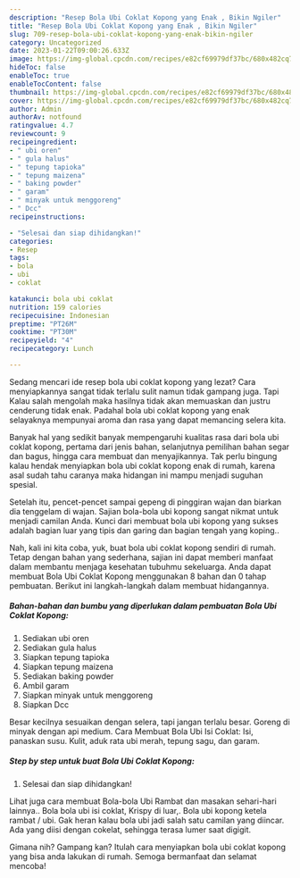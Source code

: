 ```yaml
---
description: "Resep Bola Ubi Coklat Kopong yang Enak , Bikin Ngiler"
title: "Resep Bola Ubi Coklat Kopong yang Enak , Bikin Ngiler"
slug: 709-resep-bola-ubi-coklat-kopong-yang-enak-bikin-ngiler
category: Uncategorized
date: 2023-01-22T09:00:26.633Z
image: https://img-global.cpcdn.com/recipes/e82cf69979df37bc/680x482cq70/bola-ubi-coklat-kopong-foto-resep-utama.jpg
hideToc: false
enableToc: true
enableTocContent: false
thumbnail: https://img-global.cpcdn.com/recipes/e82cf69979df37bc/680x482cq70/bola-ubi-coklat-kopong-foto-resep-utama.jpg
cover: https://img-global.cpcdn.com/recipes/e82cf69979df37bc/680x482cq70/bola-ubi-coklat-kopong-foto-resep-utama.jpg
author: Admin
authorAv: notfound
ratingvalue: 4.7
reviewcount: 9
recipeingredient:
- " ubi oren"
- " gula halus"
- " tepung tapioka"
- " tepung maizena"
- " baking powder"
- " garam"
- " minyak untuk menggoreng"
- " Dcc"
recipeinstructions:

- "Selesai dan siap dihidangkan!"
categories:
- Resep
tags:
- bola
- ubi
- coklat

katakunci: bola ubi coklat 
nutrition: 159 calories
recipecuisine: Indonesian
preptime: "PT26M"
cooktime: "PT30M"
recipeyield: "4"
recipecategory: Lunch

---
```



Sedang mencari ide resep bola ubi coklat kopong yang lezat? Cara menyiapkannya sangat tidak terlalu sulit namun tidak gampang juga. Tapi Kalau salah mengolah maka hasilnya tidak akan memuaskan dan justru cenderung tidak enak. Padahal bola ubi coklat kopong yang enak selayaknya mempunyai aroma dan rasa yang dapat memancing selera kita.


Banyak hal yang sedikit banyak mempengaruhi kualitas rasa dari bola ubi coklat kopong, pertama dari jenis bahan, selanjutnya pemilihan bahan segar dan bagus, hingga cara membuat dan menyajikannya. Tak perlu bingung kalau hendak menyiapkan bola ubi coklat kopong enak di rumah, karena asal sudah tahu caranya maka hidangan ini mampu menjadi suguhan spesial.

Setelah itu, pencet-pencet sampai gepeng di pinggiran wajan dan biarkan dia tenggelam di wajan. Sajian bola-bola ubi kopong sangat nikmat untuk menjadi camilan Anda. Kunci dari membuat bola ubi kopong yang sukses adalah bagian luar yang tipis dan garing dan bagian tengah yang koping..


Nah, kali ini kita coba, yuk, buat bola ubi coklat kopong sendiri di rumah. Tetap dengan bahan yang sederhana, sajian ini dapat memberi manfaat dalam membantu menjaga kesehatan tubuhmu sekeluarga. Anda dapat membuat Bola Ubi Coklat Kopong menggunakan 8 bahan dan 0 tahap pembuatan. Berikut ini langkah-langkah dalam membuat hidangannya.

<!--inarticleads1-->

##### Bahan-bahan dan bumbu yang diperlukan dalam pembuatan Bola Ubi Coklat Kopong:

1. Sediakan  ubi oren
1. Sediakan  gula halus
1. Siapkan  tepung tapioka
1. Siapkan  tepung maizena
1. Sediakan  baking powder
1. Ambil  garam
1. Siapkan  minyak untuk menggoreng
1. Siapkan  Dcc


Besar kecilnya sesuaikan dengan selera, tapi jangan terlalu besar. Goreng di minyak dengan api medium. Cara Membuat Bola Ubi Isi Coklat: Isi, panaskan susu. Kulit, aduk rata ubi merah, tepung sagu, dan garam. 

<!--inarticleads2-->

##### Step by step untuk buat Bola Ubi Coklat Kopong:


1. Selesai dan siap dihidangkan!

Lihat juga cara membuat Bola-bola Ubi Rambat dan masakan sehari-hari lainnya.. Bola bola ubi isi coklat, Krispy di luar,. Bola ubi kopong ketela rambat / ubi. Gak heran kalau bola ubi jadi salah satu camilan yang diincar. Ada yang diisi dengan cokelat, sehingga terasa lumer saat digigit. 

Gimana nih? Gampang kan? Itulah cara menyiapkan bola ubi coklat kopong yang bisa anda lakukan di rumah. Semoga bermanfaat dan selamat mencoba!
